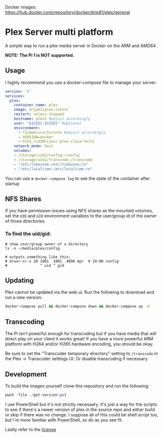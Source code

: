 Docker images: https://hub.docker.com/repository/docker/drjp81/plex/general

# Plex Server multi platform

A simple way to run a plex media server in Docker on the ARM and AMD64 .

**NOTE: The Pi 1 is NOT supported.**

## Usage


I highly recommend you use a docker-compose file to manage your server:

```yaml
version: '2'
services:
  plex:
    container_name: plex
    image: drjp81/plex:latest
    restart: unless-stopped
    hostname: plex1 #adjust accordingly
    user: "${UID}:${GID}" #optional
    environment:
      - TZ=America/Toronto #adjust accordingly
      - VERSION=docker
      - PLEX_CLAIM=[your-plex-claim-here]
    network_mode: host
    volumes:
    - /storage/usb2/config:/config
    - /storage/usb2/transcode:/transcode
    - "/etc/timezone:/etc/timezone:ro"
    - "/etc/localtime:/etc/localtime:ro"
```

You can use a ```docker-compose log```  to see the state of the container after startup

## NFS Shares

If you have permission issues using NFS shares as the mounted volumes, set the `UID` and `GID` environment variables to the user/group id of the owner of those directories.

### To find the uid/gid:

```
# show user/group owner of a directory
ls -n ~/media/plex/config

# outputs something like this:
# drwxr-xr-x 20 1001  1001  4096 Apr  9 19:00 config
#               ^ uid ^ gid
```

## Updating

Plex cannot be updated via the web ui. Run the following to download and run a new version:

```sh
docker-compose pull && docker-compose down && docker-compose up -d 
```

## Transcoding

The Pi isn't powerful enough for transcoding but if you have media that will direct play on your client it works great! If you have a more powerful ARM platform with H264 and/or H265 hardware encoding, you should be okay.

Be sure to set the "Transcoder temporary directory" setting to `/transcode` in the Plex -> Transcoder settings UI. Or disable transcoding if necessary.

## Development

To build the images yourself clone this repository and run the following:

```PowerShell
pwsh -file ./get-version.ps1 
```
I use PowerShell but it's not strictly necessary. It's just a way for the scripts to see if there's a newer version of plex in the source repo and either build or skip if there was no change. I suppose all of this could be shell script too, but I'm more familiar with PowerShell, so do as you see fit.

Lastly refer to the [license](./LICENSE)
